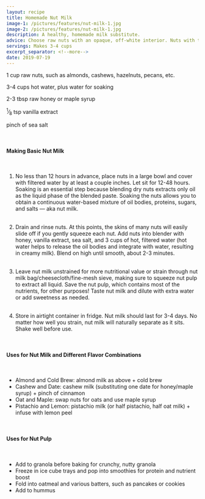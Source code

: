 ```yaml
---
layout: recipe
title: Homemade Nut Milk
image-1: /pictures/features/nut-milk-1.jpg
image-2: /pictures/features/nut-milk-1.jpg
description: A healthy, homemade milk substitute.
advice: Choose raw nuts with an opaque, off-white interior. Nuts with translucent or dark interiors likely have begun to turn rancid and have already released oil. If you can, remove the skin of the nuts, which is astringent. However, if you can't, take comfort in knowing that the skins contain additional antioxidants.
servings: Makes 3-4 cups
excerpt_separator: <!--more-->
date: 2019-07-19
---
```



1 cup raw nuts, such as almonds, cashews, hazelnuts, pecans, etc.

3-4 cups hot water, plus water for soaking

2-3 tbsp raw honey or maple syrup

<sup>1</sup>&frasl;<sub>8</sub>  tsp vanilla extract

pinch of sea salt


<!--more-->

<br>

#### **Making Basic Nut Milk** 

<br>

1. No less than 12 hours in advance, place nuts in a large bowl and cover with filtered water by at least a couple inches. Let sit for 12-48 hours. Soaking is an essential step because blending dry nuts extracts only oil as the liquid phase of the blended paste. Soaking the nuts allows you to obtain a continuous water-based mixture of oil bodies, proteins, sugars, and salts ― aka nut milk.        
&nbsp; 

2. Drain and rinse nuts. At this points, the skins of many nuts will easily slide off if you gently squeeze each nut. Add nuts into blender with honey, vanilla extract, sea salt, and 3 cups of hot, filtered water (hot water helps to release the oil bodies and integrate with water, resulting in creamy milk). Blend on high until smooth, about 2-3 minutes.      
&nbsp; 

3. Leave nut milk unstrained for more nutritional value or strain through nut milk bag/cheesecloth/fine-mesh sieve, making sure to squeeze nut pulp to extract all liquid. Save the nut pulp, which contains most of the nutrients, for other purposes! Taste nut milk and dilute with extra water or add sweetness as needed.       
&nbsp;  

4. Store in airtight container in fridge. Nut milk should last for 3-4 days. No matter how well you strain, nut milk will naturally separate as it sits. Shake well before use.   

<br>

#### **Uses for Nut Milk and Different Flavor Combinations** 

<br>

- Almond and Cold Brew: almond milk as above + cold brew
- Cashew and Date: cashew milk (substituting one date for honey/maple syrup) + pinch of cinnamon
- Oat and Maple: swap nuts for oats and use maple syrup
- Pistachio and Lemon: pistachio milk (or half pistachio, half oat milk) + infuse with lemon peel

<br>

#### **Uses for Nut Pulp** 

<br>

- Add to granola before baking for crunchy, nutty granola
- Freeze in ice cube trays and pop into smoothies for protein and nutrient boost
- Fold into oatmeal and various batters, such as pancakes or cookies
- Add to hummus